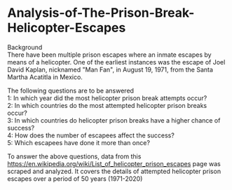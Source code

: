 # Analysis-of-The-Prison-Break-Helicopter-Escapes
Background<br>
There have been multiple prison escapes where an inmate escapes by means of a helicopter. One of the earliest instances was the escape of Joel David Kaplan, nicknamed "Man Fan", in August 19, 1971, from the Santa Martha Acatitla in Mexico.<br>

The following questions are to be answered<br>
1: In which year did the most helicopter prison break attempts occur?<br>
2: In which countries do the most attempted helicopter prison breaks occur?<br>
3: In which countries do helicopter prison breaks have a higher chance of success?<br>
4: How does the number of escapees affect the success?<br>
5: Which escapees have done it more than once?<br>

To answer the above questions, data from this https://en.wikipedia.org/wiki/List_of_helicopter_prison_escapes page was scraped and analyzed. It covers the details of attempted helicopter prison escapes over a period of 50 years (1971-2020)
